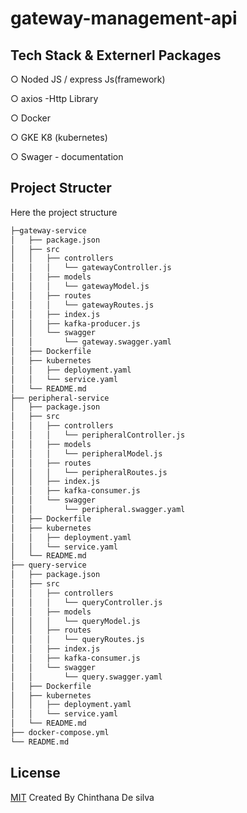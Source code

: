 # gateway-management-api

## Tech Stack & Externerl Packages
  
  ○ Noded JS / express Js(framework)
  
  ○ axios -Http Library
  
  ○ Docker 

  ○ GKE K8 (kubernetes)
  
  ○ Swager - documentation

## Project Structer
Here the project structure 
```bash
├─gateway-service
│   ├── package.json
│   ├── src
│   │   ├── controllers
│   │   │   └── gatewayController.js
│   │   ├── models
│   │   │   └── gatewayModel.js
│   │   ├── routes
│   │   │   └── gatewayRoutes.js
│   │   ├── index.js
│   │   ├── kafka-producer.js
│   │   └── swagger
│   │       └── gateway.swagger.yaml
│   ├── Dockerfile
│   ├── kubernetes
│   │   ├── deployment.yaml
│   │   └── service.yaml
│   └── README.md
├── peripheral-service
│   ├── package.json
│   ├── src
│   │   ├── controllers
│   │   │   └── peripheralController.js
│   │   ├── models
│   │   │   └── peripheralModel.js
│   │   ├── routes
│   │   │   └── peripheralRoutes.js
│   │   ├── index.js
│   │   ├── kafka-consumer.js
│   │   └── swagger
│   │       └── peripheral.swagger.yaml
│   ├── Dockerfile
│   ├── kubernetes
│   │   ├── deployment.yaml
│   │   └── service.yaml
│   └── README.md
├── query-service
│   ├── package.json
│   ├── src
│   │   ├── controllers
│   │   │   └── queryController.js
│   │   ├── models
│   │   │   └── queryModel.js
│   │   ├── routes
│   │   │   └── queryRoutes.js
│   │   ├── index.js
│   │   ├── kafka-consumer.js
│   │   └── swagger
│   │       └── query.swagger.yaml
│   ├── Dockerfile
│   ├── kubernetes
│   │   ├── deployment.yaml
│   │   └── service.yaml
│   └── README.md
├── docker-compose.yml
└── README.md
```

## License
[MIT](https://choosealicense.com/licenses/mit/)
Created By Chinthana De silva
